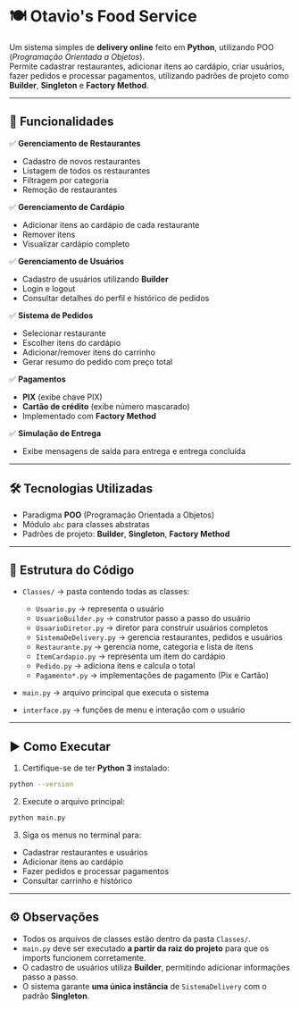 # 🍽️ Otavio's Food Service

Um sistema simples de **delivery online** feito em **Python**, utilizando POO (*Programação Orientada a Objetos*).  
Permite cadastrar restaurantes, adicionar itens ao cardápio, criar usuários, fazer pedidos e processar pagamentos, utilizando padrões de projeto como **Builder**, **Singleton** e **Factory Method**.

------------------------------------------------------------------------

## 📌 Funcionalidades

✅ **Gerenciamento de Restaurantes**  
- Cadastro de novos restaurantes  
- Listagem de todos os restaurantes  
- Filtragem por categoria  
- Remoção de restaurantes  

✅ **Gerenciamento de Cardápio**  
- Adicionar itens ao cardápio de cada restaurante  
- Remover itens  
- Visualizar cardápio completo  

✅ **Gerenciamento de Usuários**  
- Cadastro de usuários utilizando **Builder**  
- Login e logout  
- Consultar detalhes do perfil e histórico de pedidos  

✅ **Sistema de Pedidos**  
- Selecionar restaurante  
- Escolher itens do cardápio  
- Adicionar/remover itens do carrinho  
- Gerar resumo do pedido com preço total  

✅ **Pagamentos**  
- **PIX** (exibe chave PIX)  
- **Cartão de crédito** (exibe número mascarado)  
- Implementado com **Factory Method**  

✅ **Simulação de Entrega**  
- Exibe mensagens de saída para entrega e entrega concluída  

---

## 🛠️ Tecnologias Utilizadas

- Paradigma **POO** (Programação Orientada a Objetos)  
- Módulo `abc` para classes abstratas  
- Padrões de projeto: **Builder**, **Singleton**, **Factory Method**  

---

## 📂 Estrutura do Código

- `Classes/` → pasta contendo todas as classes:
  - `Usuario.py` → representa o usuário  
  - `UsuarioBuilder.py` → construtor passo a passo do usuário  
  - `UsuarioDiretor.py` → diretor para construir usuários completos  
  - `SistemaDeDelivery.py` → gerencia restaurantes, pedidos e usuários  
  - `Restaurante.py` → gerencia nome, categoria e lista de itens  
  - `ItemCardapio.py` → representa um item do cardápio  
  - `Pedido.py` → adiciona itens e calcula o total  
  - `Pagamento*.py` → implementações de pagamento (Pix e Cartão)  

- `main.py` → arquivo principal que executa o sistema  
- `interface.py` → funções de menu e interação com o usuário  

---

## ▶️ Como Executar

1. Certifique-se de ter **Python 3** instalado:

```bash
python --version
```

2. Execute o arquivo principal:

```bash
python main.py
```

3. Siga os menus no terminal para:

- Cadastrar restaurantes e usuários
- Adicionar itens ao cardápio
- Fazer pedidos e processar pagamentos
- Consultar carrinho e histórico

---

## ⚙️ Observações

- Todos os arquivos de classes estão dentro da pasta `Classes/`.
- `main.py` deve ser executado **a partir da raiz do projeto** para que os imports funcionem corretamente.
- O cadastro de usuários utiliza **Builder**, permitindo adicionar informações passo a passo.
- O sistema garante **uma única instância** de `SistemaDelivery` com o padrão **Singleton**.



